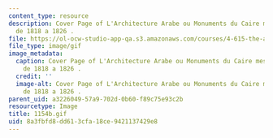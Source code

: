 ```yaml
---
content_type: resource
description: Cover Page of L'Architecture Arabe ou Monuments du Caire mesures et dessines
  de 1818 a 1826 .
file: https://ol-ocw-studio-app-qa.s3.amazonaws.com/courses/4-615-the-architecture-of-cairo-spring-2002/8a3fbfd8dd613cfa18ce9421137429e8_1154b.gif
file_type: image/gif
image_metadata:
  caption: Cover Page of L'Architecture Arabe ou Monuments du Caire mesures et dessines
    de 1818 a 1826 .
  credit: ''
  image-alt: Cover Page of L'Architecture Arabe ou Monuments du Caire mesures et dessines
    de 1818 a 1826 .
parent_uid: a3226049-57a9-702d-0b60-f89c75e93c2b
resourcetype: Image
title: 1154b.gif
uid: 8a3fbfd8-dd61-3cfa-18ce-9421137429e8
---
```

